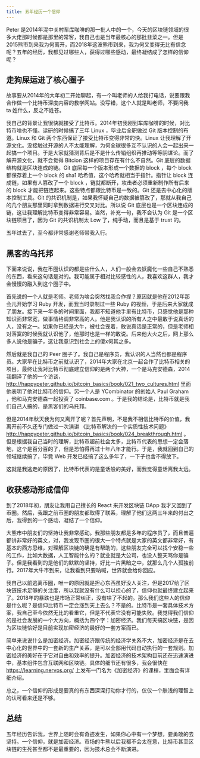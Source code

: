 ```yaml
---
title: 五年经历一个信仰
---
```


Peter 是2014年混中关村车库咖啡的那一批人中的一个，今天的区块链领域的很多大佬那时候都是那里的常客，我自己也是当年最核心的那批韭菜之一。但是2015熊市到来我为何离开，而2018年这波熊市到来，我为何又变得无比有信念呢？五年的经历，我都见过哪些人，获得过哪些感动，最终凝结成了怎样的信仰呢？

## 走狗屎运进了核心圈子

故事要从2014年的大年初二开始聊起，有一个叫老师的人给我打电话，说要跟我合作做一个比特币深度内容的教学网站。没写错，这个人就是叫老师，不要问我 ta 姓什么，反之不姓苍。

我自己的背景让我很快就接受了比特币。2014年初我刚到车库咖啡的时候，对比特币啥也不懂。读研的时候搞了三年 Linux ，毕业后全职做过 Git 版本控制的布道。Linux 和 Git 两个东西保证了接受比特币变得非常的快。Linux 让我理解了开源文化。没接触过开源的人不太能理解，为何全球很多互不认识的人会一起出来一起搞一个项目。于是大家就猜测背后是不是什么传销组织再推动等等阴谋论。而了解开源文化，就不会觉得 Bitcion 这样的项目存在有什么不自然。Git 底层的数据结构就是区块连成的链。Git 底层每一个版本形成一个数据的 block ，每个 block 都保存着上一个 block 的 sha1 哈希值，这个哈希就相当于指针。指针让 block 连成链，如果有人篡改了一个 block ，链就都断开，攻击者必须重新制作所有后来的 block 才能把链连起来。这些特点都跟比特币是一致的。Git 还是去中心化的版本控制工具。Git 的共识机制是，如果我怀疑自己的数据被篡改了，那就从我自己的几个朋友那里同时拿到数据进行交叉对比。所以说 Git 底层也是一个区块连成的链，这让我理解比特币变得非常容易。当然，补充一句，我不会认为 Git 是一个区块链项目了，因为 Git 的共识机制太 Low 了，纯手动，而且是基于 trust 的。

五年过去了，至今都非常感谢老师带我入行。

## 黑客的乌托邦

下面来说说，我在币圈认识的都是些什么人，人们一般会去妖魔化一些自己不熟悉的东西，看来这句话是对的。我可能属于相对比较感性的人，我喜欢这群人，我才会慢慢的融入到这个圈子中。

首先说的一个人就是老师。老师为啥会突然找我合作捏？原因就是他在2012年那会儿开始学习 Ruby 开发，而我当时录制过一些 Ruby 的视频，于是后来大家就成了朋友。接下来一年多的时间里面，我都不知道他手里有比特币，只感觉他是那种知识面非常宽，做事情格调非常高的人。他是我认识的所有人之中最敢于说真话的人，没有之一。如果你已经是大牛，被社会宠着，敢说真话是正常的，但是老师相对落寞的时候我就认识他了，他那时也是一样的敢说。后来他大火之后，网上那么多人说他是骗子，这让我意识到社会上的傻x何其之多。

然后就是我自己的 Peer 圈子了。我自己是程序员，我认识的人当然也都是程序员。大家早在比特币之前就认识了，2014年大家在北京一起合作了比特币相关的项目。最终让我对比特币彻底建立信仰的是两个大神，一个是马克安德森，2014 我翻译了他的一个访谈， http://happypeter.github.io/bitcoin_basics/book/021_two_cultures.html 里面他表明了他对比特币的信仰。另一个人是 YCombinator 的创始人 Paul Graham ，他和马克安德森一起投资了 coinbase.com 。于是我的结论是，比特币就是我们自己人搞的，是黑客们的乌托邦。

但是2014年秋天我为何又离开了呢？首先声明，不是我不相信比特币的价值，我离开前不久还专门做过一次演讲 《比特币解决的一个实质性技术问题》http://happypeter.github.io/bitcoin_basics/book/024_breakthrough.html 。但是根据我自己当时的理解，比特币超前社会太多，比特币代表的思想一定会落地，这个是百分百的了，但是恐怕得再过十年八年才能行。于是，我就回到自己的领域继续搞了，毕竟 Web 开发已经搞了这么多年了，一下子也舍不得放下。

这就是我逃走的原因了，比特币代表的是童话般的美好，而我觉得童话离我太远。

## 收获感动形成信仰

到了2018年初，朋友让我用自己擅长的 React 来开发区块链 DApp 我才又回到了币圈。然后，我跟之前币圈的朋友都取得了联系，理解了他们这两三年来的付出之后，我得到的一个感动，凝结了一个信仰。

大熊市中朋友们的坚持让我非常感动。我那些朋友都是多年的程序员了，而且普遍都讲非常好的英文，对，我发现币圈的很大一个特点就是大家的英文都非常好，有基本的西方思维，对理解区块链的确是有帮助的，这些朋友完全可以找个安稳一些的工作，比如大数据，人工智能什么的？就业就是大公司，也没人整天骂你是骗子。但是我看到的是他们的默默的坚持，好比一片黑暗之中，就那么几个人孤独前行。2017年大牛市到来，让我看到只要呐喊，世界就会给你回应。

我自己以前逃离币圈，唯一的原因就是担心东西虽好没人关注，但是2017给了区块链技术足够的关注度，所以我就没有什么可以担心的了，信仰也就最终建立起来了。2018年的暴跌也是市场正常纠正，没有啥了不起的。那么我们这些人的信仰是什么呢？是信仰比特币一定会涨到天上去么？不是的。比特币是一套具体技术方案，我自己至今依然无比的看重它，但是不代表它没有可能失败。我觉得我们信仰的是社会发展的一个大方向，概括为四个字：加密经济。我们每天搞区块链，是因为区块链恰好是目前实现加密经济的最好的一套方案而已。

简单来说说什么是加密经济。加密经济跟传统的经济学关系不大，加密经济是在去中心化的世界中的一套新的生产关系，是可以全部用代码自动执行的一套规则。加密经济的美好在于它对自由和效率的提升。加密经济的技术架构目前还在迅速演进中，基本组件包含互联网和区块链。具体的细节还有很多，我会很快在 https://learning.nervos.org/ 上发布一门名为《加密经济》的课程，里面会有详细介绍。

总之，一个信仰的形成是要真的有东西深深打动你才行的，仅仅一个肤浅的理智上的认可看来还是不够。

## 总结

五年经历告诉我，世界上随时会有奇迹发生，如果你心中有一个梦想，要勇敢的去坚持。一个信仰，就是加密经济。市场的牛熊以后我都不会太在意，比特币甚至区块链的生死甚至都不是最重要的，因为技术总会不断演进。
